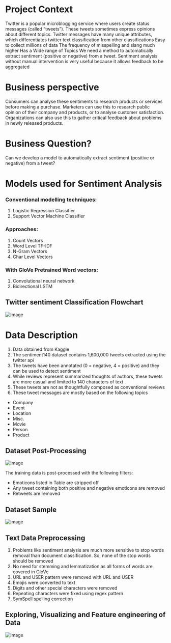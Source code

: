# Project Context
Twitter is a popular microblogging service where users create status messages (called “tweets”).
These tweets sometimes express opinions about different topics. 
Twitter messages have many unique attributes, which differentiates twitter text classification from other classifications
Easy to collect millions of data
The frequency of misspelling and slang much higher
Has a Wide range of Topics
We need a method to automatically extract sentiment (positive or negative) from a tweet. 
Sentiment analysis without manual intervention is very useful because it allows feedback to be aggregated


# Business perspective

Consumers can analyse these sentiments to research products or services before making a purchase. 
Marketers can use this to research public opinion of their company and products, or to analyse customer satisfaction. Organizations can also use this to gather critical feedback about problems in newly released products.

# Business Question?
Can we develop  a model to automatically extract sentiment (positive or negative) from a tweet?

# Models used for Sentiment Analysis

### Conventional modelling techniques:
1. Logistic Regression Classifier
2. Support Vector Machine Classifier

### Approaches:
1. Count Vectors
2. Word Level TF-IDF
3. N-Gram Vectors
4. Char Level Vectors

### With GloVe Pretrained Word vectors:
1. Convolutional neural network
2. Bidirectional LSTM

## Twitter sentiment Classification Flowchart

![image](https://github.com/mashukul/data_analytics/assets/71208684/872ee584-7638-42c3-a9ee-aa58849ba6a9)


# Data Description

1. Data obtained from Kaggle
2. The sentiment140 dataset contains 1,600,000 tweets extracted using the twitter api
3. The tweets have been annotated (0 = negative, 4 = positive) and they can be used to detect sentiment
4. While reviews represent summarized thoughts of authors, these tweets are more casual and limited to 140 characters of text
5. These tweets are not as thoughtfully composed as conventional reviews
6. These tweet messages are mostly based on the following topics
- Company
- Event
- Location
-  Misc.
- Movie
- Person
- Product

## Dataset Post-Processing

![image](https://github.com/mashukul/data_analytics/assets/71208684/93b08f06-a6d0-40fb-9798-37838fa0bd61)

The training data is post-processed with the following filters: 
- Emoticons listed in Table are stripped off 
- Any tweet containing both positive and negative emoticons are removed 
- Retweets are removed
## Dataset Sample
![image](https://github.com/mashukul/data_analytics/assets/71208684/be0bd95d-0dc8-4233-9dd8-b337a3fc775b)

## Text Data Preprocessing
1.	Problems like sentiment analysis are much more sensitive to stop words removal  than document classification. So, none of the stop words should be removed
2.	No need for stemming and lemmatization as all forms of words are covered in GloVe 
3.	URL and USER pattern were removed with URL and USER
4.	Emojis were converted to text
5.	Digits and other special characters were removed
6.	Repeating characters were fixed using regex pattern 
7.	SymSpell spelling correction


## Exploring, Visualizing and Feature engineering of Data

![image](https://github.com/mashukul/data_analytics/assets/71208684/14bbb495-37bb-4a47-8ff4-454339d11bcd)


  

